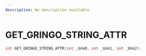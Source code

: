 ```yaml
---
description: No description available 
---
```


# GET_GRINGO_STRING_ATTR

```cpp
int GET_GRINGO_STRING_ATTR(int _Unk0, int _Unk1, int _Unk2);
```